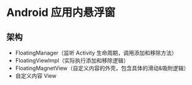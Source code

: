 # Android 应用内悬浮窗
## 架构
- FloatingManager（监听 Activity 生命周期，调用添加和移除方法）
- FloatingViewImpl（实际执行添加和移除逻辑）
- FloatingMagnetView（自定义内容的外壳，包含具体的滑动&吸附逻辑）
- 自定义内容 View